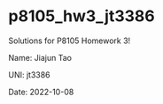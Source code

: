 # p8105_hw3_jt3386

Solutions for P8105 Homework 3!

Name: Jiajun Tao

UNI: jt3386

Date: 2022-10-08